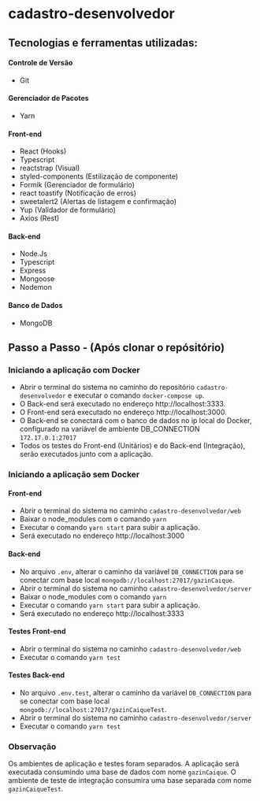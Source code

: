 # cadastro-desenvolvedor

## Tecnologias e ferramentas utilizadas:
#### Controle de Versão
 - Git

#### Gerenciador de Pacotes
 - Yarn

#### Front-end
 - React (Hooks)
 - Typescript
 - reactstrap (Visual)
 - styled-components (Estilização de componente)
 - Formik (Gerenciador de formulário)
 - react toastify (Notificação de erros)
 - sweetalert2 (Alertas de listagem e confirmação)
 - Yup (Validador de formulário)
 - Axios (Rest)
 
#### Back-end
 - Node.Js
 - Typescript
 - Express
 - Mongoose
 - Nodemon
 
#### Banco de Dados
 - MongoDB
 
## Passo a Passo - (Após clonar o repósitório)
### Iniciando a aplicação com Docker
 - Abrir o terminal do sistema no caminho do repositório `cadastro-desenvolvedor` e executar o comando `docker-compose up`.
 - O Back-end será executado no endereço http://localhost:3333.
 - O Front-end será executado no endereço http://localhost:3000.
 - O Back-end se conectará com o banco de dados no ip local do Docker, configurado na variável de ambiente DB_CONNECTION `172.17.0.1:27017`
 - Todos os testes do Front-end (Unitários) e do Back-end (Integração), serão executados junto com a aplicação.
 
### Iniciando a aplicação sem Docker
#### Front-end
 - Abrir o terminal do sistema no caminho `cadastro-desenvolvedor/web`
 - Baixar o node_modules com o comando `yarn`
 - Executar o comando `yarn start` para subir a aplicação.
 - Será executado no endereço http://localhost:3000
  
#### Back-end
 - No arquivo `.env`, alterar o caminho da variável `DB_CONNECTION` para se conectar com base local `mongodb://localhost:27017/gazinCaique`.
 - Abrir o terminal do sistema no caminho `cadastro-desenvolvedor/server`
 - Baixar o node_modules com o comando `yarn`
 - Executar o comando `yarn start` para subir a aplicação.
 - Será executado no endereço http://localhost:3333
 
#### Testes Front-end
- Abrir o terminal do sistema no caminho `cadastro-desenvolvedor/web`
- Executar o comando `yarn test`

#### Testes Back-end
- No arquivo `.env.test`, alterar o caminho da variável `DB_CONNECTION` para se conectar com base local `mongodb://localhost:27017/gazinCaiqueTest`.
- Abrir o terminal do sistema no caminho `cadastro-desenvolvedor/server`
- Executar o comando `yarn test`
 
### Observação
Os ambientes de aplicação e testes foram separados. A aplicação será executada consumindo uma base de dados com nome `gazinCaique`. O ambiente de teste de integração consumira uma base separada com nome `gazinCaiqueTest`.
